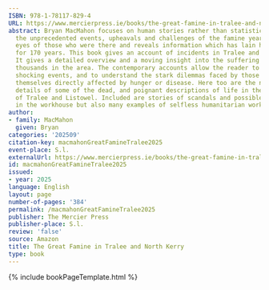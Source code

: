 ```yaml
---
ISBN: 978-1-78117-829-4
URL: https://www.mercierpress.ie/books/the-great-famine-in-tralee-and-north-kerry/
abstract: Bryan MacMahon focuses on human stories rather than statistics as he depicts
  the unprecedented events, upheavals and challenges of the famine years through the
  eyes of those who were there and reveals information which has lain hidden and untapped
  for 170 years. This book gives an account of incidents in Tralee and North Kerry.
  It gives a detailed overview and a moving insight into the suffering endured by
  thousands in the area. The contemporary accounts allow the reader to relive the
  shocking events, and to understand the stark dilemmas faced by those who were not
  themselves directly affected by hunger or disease. Here too are the names and inquest
  details of some of the dead, and poignant descriptions of life in the workhouses
  of Tralee and Listowel. Included are stories of scandals and possible sexual abuse
  in the workhouse but also many examples of selfless humanitarian work.
author:
- family: MacMahon
  given: Bryan
categories: '202509'
citation-key: macmahonGreatFamineTralee2025
event-place: S.l.
externalUrl: https://www.mercierpress.ie/books/the-great-famine-in-tralee-and-north-kerry/
id: macmahonGreatFamineTralee2025
issued:
- year: 2025
language: English
layout: page
number-of-pages: '384'
permalink: /macmahonGreatFamineTralee2025
publisher: The Mercier Press
publisher-place: S.l.
review: 'false'
source: Amazon
title: The Great Famine in Tralee and North Kerry
type: book
---
```

{% include bookPageTemplate.html %}